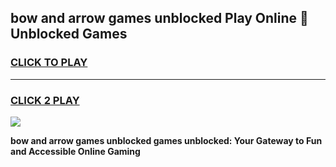 
## bow and arrow games unblocked Play Online 👋 Unblocked Games
<h3>
<a href="https://premium.freeplayer.one?title=bow_and_arrow_games_unblocked&ref=19F">CLICK TO PLAY</a></h3>
<hr>

<h3>
<a href="https://premium.freeplayer.one?title=bow_and_arrow_games_unblocked&ref=19F">CLICK 2 PLAY</a>
  
</h3>

<a href="https://premium.freeplayer.one?title=bow_and_arrow_games_unblocked&ref=19F"><img src="https://clearcache.store/games.png"></a>


**bow and arrow games unblocked games unblocked: Your Gateway to Fun and Accessible Online Gaming**
